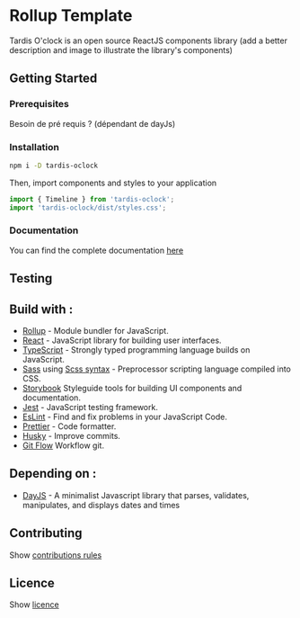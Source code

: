 # Rollup Template

Tardis O'clock is an open source ReactJS components library (add a better description and image to illustrate the library's components)

## Getting Started

### Prerequisites

Besoin de pré requis ? (dépendant de dayJs)

### Installation

```bash
npm i -D tardis-oclock
```

Then, import components and styles to your application

```js
import { Timeline } from 'tardis-oclock';
import 'tardis-oclock/dist/styles.css';
```

### Documentation

You can find the complete documentation [here](http://localhost:6006)

## Testing

## Build with :

- [Rollup](https://rollupjs.org/guide/en/) - Module bundler for JavaScript.
- [React](https://reactjs.org/docs/getting-started.html) - JavaScript library for building user interfaces.
- [TypeScript](https://www.typescriptlang.org/) - Strongly typed programming language builds on JavaScript.
- [Sass](https://sass-lang.com/) using [Scss syntax](https://sass-lang.com/documentation/syntax) - Preprocessor scripting language compiled into CSS.
- [Storybook](https://storybook.js.org/docs/react/get-started/introduction) Styleguide tools for building UI components and documentation.
- [Jest](https://jestjs.io/) - JavaScript testing framework.
- [EsLint](https://eslint.org/) - Find and fix problems in your JavaScript Code.
- [Prettier](https://prettier.io/) - Code formatter.
- [Husky](https://typicode.github.io/husky/#/) - Improve commits.
- [Git Flow](https://git-flow.readthedocs.io/en/latest/presentation.html) Workflow git.

## Depending on :

- [DayJS](https://day.js.org/en/) - A minimalist Javascript library that parses, validates, manipulates, and displays dates and times

## Contributing

Show [contributions rules](./CONTRIBUTING.md)

## Licence

Show [licence](./LICENCE.md)
